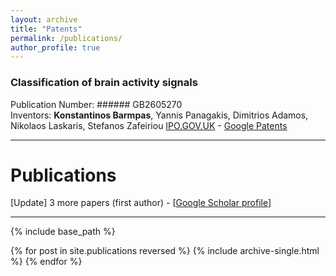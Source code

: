 ```yaml
---
layout: archive
title: "Patents"
permalink: /publications/
author_profile: true
---
```


### Classification of brain activity signals 
Publication Number: ###### GB2605270 <br />
Inventors: **Konstantinos Barmpas**, Yannis Panagakis, Dimitrios Adamos, Nikolaos Laskaris, Stefanos Zafeiriou
[IPO.GOV.UK](https://www.ipo.gov.uk/p-ipsum/Case/PublicationNumber/GB2605270) - [Google Patents](https://patents.google.com/patent/GB2605270A/en?oq=GB2605270A)

---
# Publications

[Update] 3 more papers (first author) - [[Google Scholar profile](https://scholar.google.com/citations?user=JkRlsiQAAAAJ&hl=el&oi=ao)]

---

{% include base_path %}

{% for post in site.publications reversed %}
  {% include archive-single.html %}
{% endfor %}
